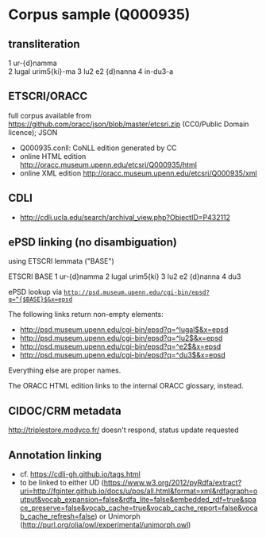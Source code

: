 Corpus sample (Q000935)
=

transliteration
- 

1	ur-{d}namma 	
2 	lugal urim5{ki}-ma
3 	lu2 e2 {d}nanna
4 	in-du3-a 

ETSCRI/ORACC
-
full corpus available from https://github.com/oracc/json/blob/master/etcsri.zip (CC0/Public Domain licence); JSON

- Q000935.conll: CoNLL edition generated by CC
- online HTML edition http://oracc.museum.upenn.edu/etcsri/Q000935/html
- online XML edition http://oracc.museum.upenn.edu/etcsri/Q000935/xml

CDLI 
-
- http://cdli.ucla.edu/search/archival_view.php?ObjectID=P432112

ePSD linking (no disambiguation)
-

using ETSCRI lemmata ("BASE")

ETSCRI BASE
1	ur-{d}namma
2	lugal urim5{ki}
3	lu2 e2 {d}nanna
4	du3

ePSD lookup via 
<code>http://psd.museum.upenn.edu/cgi-bin/epsd?q=^{$BASE}$&x=epsd</code>

The following links return non-empty elements:

- http://psd.museum.upenn.edu/cgi-bin/epsd?q=^lugal$&x=epsd
- http://psd.museum.upenn.edu/cgi-bin/epsd?q=^lu2$&x=epsd
- http://psd.museum.upenn.edu/cgi-bin/epsd?q=^e2$&x=epsd
- http://psd.museum.upenn.edu/cgi-bin/epsd?q=^du3$&x=epsd

Everything else are proper names.

The ORACC HTML edition links to the internal ORACC glossary, instead.

CIDOC/CRM metadata
-
http://triplestore.modyco.fr/ doesn't respond, status update requested

Annotation linking
-
- cf. https://cdli-gh.github.io/tags.html
- to be linked to either UD (https://www.w3.org/2012/pyRdfa/extract?uri=http://fginter.github.io/docs/u/pos/all.html&format=xml&rdfagraph=output&vocab_expansion=false&rdfa_lite=false&embedded_rdf=true&space_preserve=false&vocab_cache=true&vocab_cache_report=false&vocab_cache_refresh=false) or Unimorph (http://purl.org/olia/owl/experimental/unimorph.owl)
